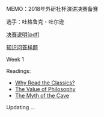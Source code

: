 MEMO：2018年外研社杯演讲决赛备赛

选手：吐格鲁克・吐尔逊

[决赛说明](http://uchallenge.unipus.cn/2018/constitution/speaking/447640.shtml)[[pdf](docs/fltrp2018_final.pdf)]

[知识问答样题](docs/fltrp_quiz_samples.pdf)

Week 1

Readings:

+ [Why Read the Classics?](docs/readings/Why_Read_the_Classics.pdf)
+ [The Value of Philosophy](docs/readings/The_Value_of_Philosophy.pdf)
+ [The Myth of the Cave](docs/readings/The_Myth_of_the_Cave.pdf)

Updating ...
